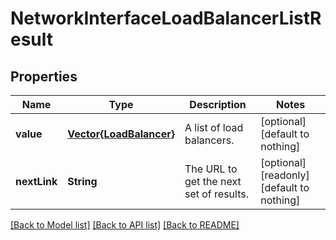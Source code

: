 # NetworkInterfaceLoadBalancerListResult


## Properties
Name | Type | Description | Notes
------------ | ------------- | ------------- | -------------
**value** | [**Vector{LoadBalancer}**](LoadBalancer.md) | A list of load balancers. | [optional] [default to nothing]
**nextLink** | **String** | The URL to get the next set of results. | [optional] [readonly] [default to nothing]


[[Back to Model list]](../README.md#models) [[Back to API list]](../README.md#api-endpoints) [[Back to README]](../README.md)


